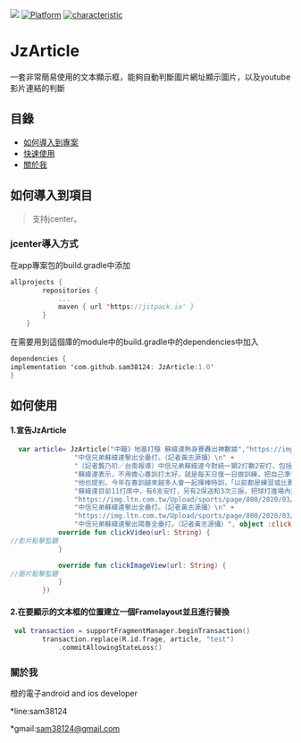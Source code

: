 [![](https://jitpack.io/v/sam38124/JzArticle.svg)](https://jitpack.io/#sam38124/JzArticle)
[![Platform](https://img.shields.io/badge/平台-%20Android%20-brightgreen.svg)](https://github.com/sam38124)
[![characteristic](https://img.shields.io/badge/特點-%20輕量級%20%7C%20簡單易用%20%20%7C%20穩定%20-brightgreen.svg)](https://github.com/sam38124)
# JzArticle
一套非常簡易使用的文本顯示框，能夠自動判斷圖片網址顯示圖片，以及youtube影片連結的判斷
## 目錄
* [如何導入到專案](#Import)
* [快速使用](#Use)
* [關於我](#About)

<a name="Import"></a>
## 如何導入到項目
> 支持jcenter。 <br/>

### jcenter導入方式
在app專案包的build.gradle中添加
```kotlin
allprojects {
		repositories {
			...
			maven { url 'https://jitpack.io' }
		}
	}
```

在需要用到這個庫的module中的build.gradle中的dependencies中加入
```kotlin
dependencies {
implementation 'com.github.sam38124: JzArticle:1.0'
}
```
<a name="Use"></a>
## 如何使用
#### 1.宣告JzArticle
```kotlin
  var article= JzArticle("中職》地基打穩 蘇緯達熱身賽轟出神數據","https://img.ltn.com.tw/Upload/sports/page/800/2020/03/04/phpbUjDst.jpg\n" +
                "中信兄弟蘇緯達擊出全壘打。（記者黃志源攝）\n" +
                "〔記者龔乃玠／台南報導〕中信兄弟蘇緯達今對統一獅2打數2安打，包括1發全壘打，熱身賽3戰4轟11打點冠居聯盟，他說今年地基打得穩，在打擊時看球時間更長，可以辨別直球和變化球，是熱身賽好手感的原因。\n" +
                "蘇緯達表示，不用擔心春訓打太好，就是每天日復一日做訓練，把自己準備好，結果就放在一邊，如果把結果論放太重，反而會更綁手綁腳。\n" +
                "他也提到，今年在春訓越來越多人會一起揮棒特訓，「以前都是練習或比賽完就沒有後續練習，今年蠻多的，大家一起練習，針對自己不足的地方做訓練，成果蠻不錯的。」\n" +
                "蘇緯達目前11打席中，有6支安打，另有2保送和3次三振，把球打進場內形成安打機率竟是100%，攻擊指數更是突破天際的2.727。\n" +
                "https://img.ltn.com.tw/Upload/sports/page/800/2020/03/04/phpUr1zF7.jpg\n" +
                "中信兄弟蘇緯達擊出全壘打。（記者黃志源攝）\n" +
                "https://img.ltn.com.tw/Upload/sports/page/800/2020/03/04/phpIme2il.jpg\n" +
                "中信兄弟蘇緯達擊出陽春全壘打。（記者黃志源攝）", object :click{
            override fun clickVideo(url: String) {
//影片點擊監聽
            }

            override fun clickImageView(url: String) {
//圖片點擊監聽
            }
        })
```
#### 2.在要顯示的文本框的位置建立一個Framelayout並且進行替換
```kotlin
 val transaction = supportFragmentManager.beginTransaction()
        transaction.replace(R.id.frage, article, "test")
            .commitAllowingStateLoss()
```
<a name="About"></a>
### 關於我
橙的電子android and ios developer

*line:sam38124

*gmail:sam38124@gmail.com
